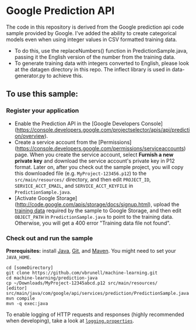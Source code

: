 # Google Prediction API

The code in this repository is derived from the Google prediction api code sample provided by Google.  I've added the ability to create categorical models even when using integer values in CSV formatted training data.  

- To do this, use the replaceNumbers() function in PredictionSample.java, passing it the English version of the number from the training data.  
- To generate training data with integers converted to English, please look at the datagen directory in this repo.  The inflect library is used in data-generator.py to achieve this.

## To use this sample:

### Register your application

-   Enable the Prediction API in the [Google Developers Console]
    (https://console.developers.google.com/projectselector/apis/api/prediction/overview).
-   Create a service account from the [Permissions]
    (https://console.developers.google.com/permissions/serviceaccounts) page.
    When you create the service account, select **Furnish a new private key**
    and download the service account's private key in P12 format. Later on, after
    you check out the sample project, you will copy this downloaded file (e.g.
    `MyProject-123456.p12`) to the `src/main/resources/` directory, and then
    edit `PROJECT_ID`, `SERVICE_ACCT_EMAIL`, and `SERVICE_ACCT_KEYFILE` in
    `PredictionSample.java`.
-   [Activate Google Storage]
    (http://code.google.com/apis/storage/docs/signup.html), upload the [training
    data](http://code.google.com/apis/predict/docs/language_id.txt) required by
    the sample to Google Storage, and then edit `OBJECT_PATH` in
    `PredictionSample.java` to point to the training data. Otherwise, you will
    get a 400 error "Training data file not found".

### Check out and run the sample

**Prerequisites:** install [Java](http://java.com), [Git](https://git-scm.com/),
and [Maven](http://maven.apache.org/download.html). You might need to set your
`JAVA_HOME`.

    cd [someDirectory]
    git clone https://github.com/vbrunell/machine-learning.git
    cd machine-learning/prediction-java
    cp ~/Downloads/MyProject-12345abcd.p12 src/main/resources/
    [editor] src/main/java/com/google/api/services/prediction/PredictionSample.java
    mvn compile
    mvn -q exec:java

To enable logging of HTTP requests and responses (highly recommended when
developing), take a look at [`logging.properties`](logging.properties).
